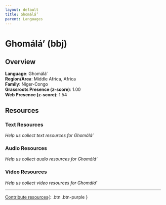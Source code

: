 ```yaml
---
layout: default
title: Ghomálá’
parent: Languages
---
```


# Ghomálá’ (bbj)

## Overview

**Language**: Ghomálá’  
**Region/Area**: Middle Africa, Africa  
**Family**: Niger-Congo  
**Grassroots Presence (z-score)**: 1.00  
**Web Presence (z-score)**: 1.54  

## Resources

### Text Resources
*Help us collect text resources for Ghomálá’*

### Audio Resources
*Help us collect audio resources for Ghomálá’*

### Video Resources
*Help us collect video resources for Ghomálá’*

---

[Contribute resources](https://forms.office.com/e/1SfLJx3u1r){: .btn .btn-purple }
